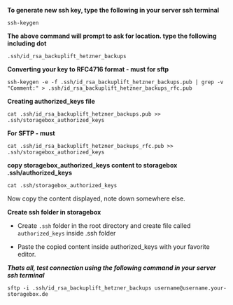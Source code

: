 **To generate new ssh key, type the following in your server ssh terminal**

`ssh-keygen`

**The above command will prompt to ask for location. type the following including dot**

`.ssh/id_rsa_backuplift_hetzner_backups`

**Converting your key to RFC4716 format - must for sftp**

`ssh-keygen -e -f .ssh/id_rsa_backuplift_hetzner_backups.pub | grep -v "Comment:" > .ssh/id_rsa_backuplift_hetzner_backups_rfc.pub`

**Creating authorized_keys file**

`cat .ssh/id_rsa_backuplift_hetzner_backups.pub >> .ssh/storagebox_authorized_keys`

**For SFTP - must**

`cat .ssh/id_rsa_backuplift_hetzner_backups_rfc.pub >> .ssh/storagebox_authorized_keys`

**copy storagebox_authorized_keys content to storagebox .ssh/authorized_keys**

`cat .ssh/storagebox_authorized_keys`

Now copy the content displayed, note down somewhere else.

**Create ssh folder in storagebox**

- Create `.ssh` folder in the root directory and create file called `authorized_keys` inside .ssh folder

- Paste the copied content inside authorized_keys with your favorite editor. 

***Thats all, test connection using the following command in your server ssh terminal***

`sftp -i .ssh/id_rsa_backuplift_hetzner_backups username@username.your-storagebox.de`
